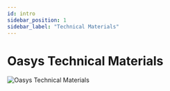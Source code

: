 ```yaml
---
id: intro
sidebar_position: 1
sidebar_label: "Technical Materials"
---
```

# Oasys Technical Materials
![Oasys Technical Materials](/img/docs/techdocs/oasys_tech_intro.png)
<!-- ## Technologies -->
<!-- ```mdx-code-block
import DocCardList from '@theme/DocCardList';
import {useCurrentSidebarCategory} from '@docusaurus/theme-common';

<DocCardList items={useCurrentSidebarCategory().items}/>
``` -->

<!-- ## Build -->



